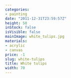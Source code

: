 ```yaml
---
categories:
- painting
date: "2011-12-31T23:59:57Z"
height: 50
inStock: false
isVisible: false
mainImage: white_tulips.jpg
materials:
- acrylic
- canvas
price: -1
slug: white-tulips
title: White tulips
width: 70
---
```


